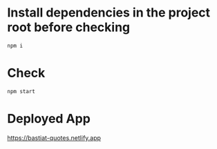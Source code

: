 # Install dependencies in the project root before checking
```
npm i
```

# Check
```
npm start
```

# Deployed App
https://bastiat-quotes.netlify.app
